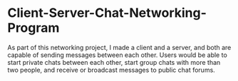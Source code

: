 # Client-Server-Chat-Networking-Program
As part of this networking project, I made a client and a server, and both are capable of sending messages between each other. Users would be able to start private chats between each other, start group chats with more than two people, and receive or broadcast messages to public chat forums.
